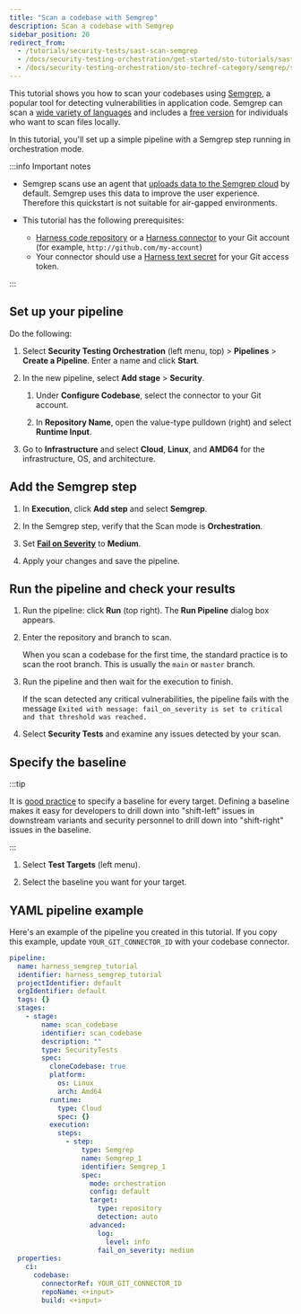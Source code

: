 ```yaml
---
title: "Scan a codebase with Semgrep"
description: Scan a codebase with Semgrep
sidebar_position: 20
redirect_from:
  - /tutorials/security-tests/sast-scan-semgrep
  - /docs/security-testing-orchestration/get-started/sto-tutorials/sast-scan-semgrep
  - /docs/security-testing-orchestration/sto-techref-category/semgrep/sast-scan-semgrep
---
```


<CTABanner
  buttonText="Learn More"
  title="Continue your learning journey."
  tagline="Take a Security Testing Orchestration certification today!"
  link="/university/sto"
  closable={true}
  target="_self"
/>

This tutorial shows you how to scan your codebases using [Semgrep](https://semgrep.dev), a popular tool for detecting vulnerabilities in application code. Semgrep can scan a [wide variety of languages](https://semgrep.dev/docs/supported-languages/) and includes a [free version](https://semgrep.dev/pricing/) for individuals who want to scan files locally.

In this tutorial, you'll set up a simple pipeline with a Semgrep step running in orchestration mode.

<!-- ![](../static/semgrep-ingest-pipeline.png) -->

:::info Important notes


- Semgrep scans use an agent that [uploads data to the Semgrep cloud](https://semgrep.dev/docs/metrics/) by default. Semgrep uses this data to improve the user experience. Therefore this quickstart is not suitable for air-gapped environments.

- This tutorial has the following prerequisites:
  - [Harness code repository](/docs/code-repository/get-started/overview) or a [Harness connector](/docs/platform/connectors/code-repositories/connect-to-code-repo) to your Git account (for example, `http://github.com/my-account`)
  - Your connector should use a [Harness text secret](/docs/platform/secrets/add-use-text-secrets) for your Git access token.

:::


## Set up your pipeline

Do the following:

1. Select **Security Testing Orchestration** (left menu, top) > **Pipelines** > **Create a Pipeline**. Enter a name and click **Start**.

2. In the new pipeline, select **Add stage** > **Security**.

   1. Under **Configure Codebase**, select the connector to your Git account.

   2. In **Repository Name**, open the value-type pulldown (right) and select **Runtime Input**.

     <!-- DocImage path={require('./static/sast-semgrep-tutorial/configure-codebase.png')} width="50%" height="50%" title="Configure codebase to specify repository at runtime" / -->


5. Go to **Infrastructure** and select **Cloud**, **Linux**, and **AMD64** for the infrastructure, OS, and architecture.


## Add the Semgrep  step

1. In **Execution**, click **Add step** and select **Semgrep**.

2. In the Semgrep step, verify that the Scan mode is **Orchestration**.

3. Set [**Fail on Severity**](/docs/security-testing-orchestration/get-started/key-concepts/fail-pipelines-by-severity) to **Medium**.

3. Apply your changes and save the pipeline. 



## Run the pipeline and check your results

1. Run the pipeline: click **Run** (top right). The **Run Pipeline** dialog box appears.

2. Enter the repository and branch to scan.

   When you scan a codebase for the first time, the standard practice is to scan the root branch. This is usually the `main` or `master` branch.

3. Run the pipeline and then wait for the execution to finish.

   If the scan detected any critical vulnerabilities, the pipeline fails with the message `Exited with message: fail_on_severity is set to critical and that threshold was reached.`

   <!-- ![pipeline failed, critical issues found](./static/sast-semgrep-tutorial/pipeline-failed-critical-issues-found.png) -->

4. Select **Security Tests** and examine any issues detected by your scan.

   <!-- ![view scan results](./static/sast-semgrep-tutorial/security-tests-results.png) -->

## Specify the baseline

:::tip

It is [good practice](/docs/security-testing-orchestration/get-started/key-concepts/targets-and-baselines#why-you-should-define-a-baseline-for-every-sto-target) to specify a baseline for every target. Defining a baseline makes it easy for developers to drill down into "shift-left" issues in downstream variants and security personnel to drill down into "shift-right" issues in the baseline.

:::

1. Select **Test Targets** (left menu).

2. Select the baseline you want for your target.

<!-- ![set the baseline](./static/sast-semgrep-tutorial/baseline-set.png) -->

## YAML pipeline example

Here's an example of the pipeline you created in this tutorial. If you copy this example, update `YOUR_GIT_CONNECTOR_ID` with your codebase connector.

```yaml
pipeline:
  name: harness_semgrep_tutorial
  identifier: harness_semgrep_tutorial
  projectIdentifier: default
  orgIdentifier: default
  tags: {}
  stages:
    - stage:
        name: scan_codebase
        identifier: scan_codebase
        description: ""
        type: SecurityTests
        spec:
          cloneCodebase: true
          platform:
            os: Linux
            arch: Amd64
          runtime:
            type: Cloud
            spec: {}
          execution:
            steps:
              - step:
                  type: Semgrep
                  name: Semgrep_1
                  identifier: Semgrep_1
                  spec:
                    mode: orchestration
                    config: default
                    target:
                      type: repository
                      detection: auto
                    advanced:
                      log:
                        level: info
                      fail_on_severity: medium
  properties:
    ci:
      codebase:
        connectorRef: YOUR_GIT_CONNECTOR_ID
        repoName: <+input>
        build: <+input>
```
